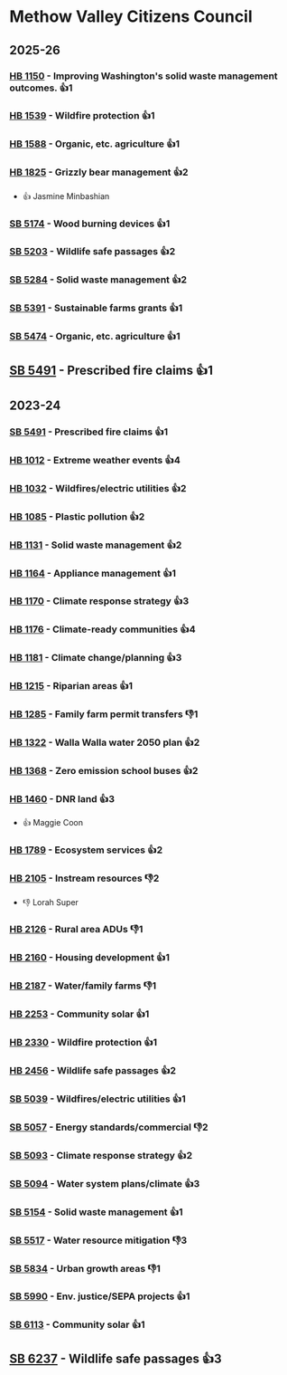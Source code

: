 # Methow Valley Citizens Council
## 2025-26

### [HB 1150](/bill/2025-26/hb/1150/) - Improving Washington's solid waste management outcomes. 👍1  

### [HB 1539](/bill/2025-26/hb/1539/) - Wildfire protection 👍1  

### [HB 1588](/bill/2025-26/hb/1588/) - Organic, etc. agriculture 👍1  

### [HB 1825](/bill/2025-26/hb/1825/) - Grizzly bear management 👍2  
* 👍 Jasmine Minbashian

### [SB 5174](/bill/2025-26/sb/5174/) - Wood burning devices 👍1  

### [SB 5203](/bill/2025-26/sb/5203/) - Wildlife safe passages 👍2  

### [SB 5284](/bill/2025-26/sb/5284/) - Solid waste management 👍2  

### [SB 5391](/bill/2025-26/sb/5391/) - Sustainable farms grants 👍1  

### [SB 5474](/bill/2025-26/sb/5474/) - Organic, etc. agriculture 👍1  

## [SB 5491](/bill/2025-26/sb/5491/) - Prescribed fire claims 👍1  

## 2023-24

### [SB 5491](/bill/2023-24/sb/5491/) - Prescribed fire claims 👍1  

### [HB 1012](/bill/2023-24/hb/1012/) - Extreme weather events 👍4  

### [HB 1032](/bill/2023-24/hb/1032/) - Wildfires/electric utilities 👍2  

### [HB 1085](/bill/2023-24/hb/1085/) - Plastic pollution 👍2  

### [HB 1131](/bill/2023-24/hb/1131/) - Solid waste management 👍2  

### [HB 1164](/bill/2023-24/hb/1164/) - Appliance management 👍1  

### [HB 1170](/bill/2023-24/hb/1170/) - Climate response strategy 👍3  

### [HB 1176](/bill/2023-24/hb/1176/) - Climate-ready communities 👍4  

### [HB 1181](/bill/2023-24/hb/1181/) - Climate change/planning 👍3  

### [HB 1215](/bill/2023-24/hb/1215/) - Riparian areas 👍1  

### [HB 1285](/bill/2023-24/hb/1285/) - Family farm permit transfers  👎1 

### [HB 1322](/bill/2023-24/hb/1322/) - Walla Walla water 2050 plan 👍2  

### [HB 1368](/bill/2023-24/hb/1368/) - Zero emission school buses 👍2  

### [HB 1460](/bill/2023-24/hb/1460/) - DNR land 👍3  
* 👍 Maggie Coon

### [HB 1789](/bill/2023-24/hb/1789/) - Ecosystem services 👍2  

### [HB 2105](/bill/2023-24/hb/2105/) - Instream resources  👎2 
* 👎 Lorah Super

### [HB 2126](/bill/2023-24/hb/2126/) - Rural area ADUs  👎1 

### [HB 2160](/bill/2023-24/hb/2160/) - Housing development 👍1  

### [HB 2187](/bill/2023-24/hb/2187/) - Water/family farms  👎1 

### [HB 2253](/bill/2023-24/hb/2253/) - Community solar 👍1  

### [HB 2330](/bill/2023-24/hb/2330/) - Wildfire protection 👍1  

### [HB 2456](/bill/2023-24/hb/2456/) - Wildlife safe passages 👍2  

### [SB 5039](/bill/2023-24/sb/5039/) - Wildfires/electric utilities 👍1  

### [SB 5057](/bill/2023-24/sb/5057/) - Energy standards/commercial  👎2 

### [SB 5093](/bill/2023-24/sb/5093/) - Climate response strategy 👍2  

### [SB 5094](/bill/2023-24/sb/5094/) - Water system plans/climate 👍3  

### [SB 5154](/bill/2023-24/sb/5154/) - Solid waste management 👍1  

### [SB 5517](/bill/2023-24/sb/5517/) - Water resource mitigation  👎3 

### [SB 5834](/bill/2023-24/sb/5834/) - Urban growth areas  👎1 

### [SB 5990](/bill/2023-24/sb/5990/) - Env. justice/SEPA projects 👍1  

### [SB 6113](/bill/2023-24/sb/6113/) - Community solar 👍1  

## [SB 6237](/bill/2023-24/sb/6237/) - Wildlife safe passages 👍3  
